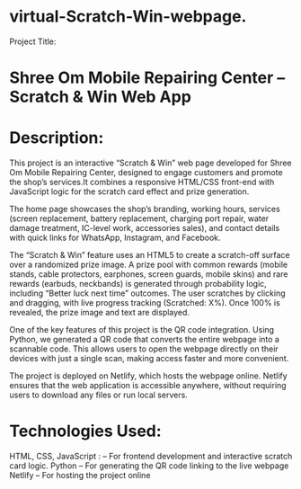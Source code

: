 # virtual-Scratch-Win-webpage.
Project Title:
# Shree Om Mobile Repairing Center – Scratch & Win Web App

# Description:
This project is an interactive “Scratch &amp; Win” web page developed for Shree Om Mobile Repairing Center, designed to engage customers and promote the shop’s services.It combines a responsive HTML/CSS front-end with JavaScript logic for the scratch card effect and prize generation.

The home page showcases the shop’s branding, working hours, services (screen replacement, battery replacement, charging port repair, water damage treatment, IC-level work, accessories sales), and contact details with quick links for WhatsApp, Instagram, and Facebook.

The “Scratch & Win” feature uses an HTML5 <canvas> to create a scratch-off surface over a randomized prize image. A prize pool with common rewards (mobile stands, cable protectors, earphones, screen guards, mobile skins) and rare rewards (earbuds, neckbands) is generated through probability logic, including “Better luck next time” outcomes. The user scratches by clicking and dragging, with live progress tracking (Scratched: X%). Once 100% is revealed, the prize image and text are displayed. 

One of the key features of this project is the QR code integration. Using Python, we generated a QR code that converts the entire webpage into a scannable code. This allows users to open the webpage directly on their devices with just a single scan, making access faster and more convenient.

The project is deployed on Netlify, which hosts the webpage online. Netlify ensures that the web application is accessible anywhere, without requiring users to download any files or run local servers.

# Technologies Used:
 HTML, CSS, JavaScript : – For frontend development and interactive scratch card logic.
 Python – For generating the QR code linking to the live webpage
 Netlify – For hosting the project online
